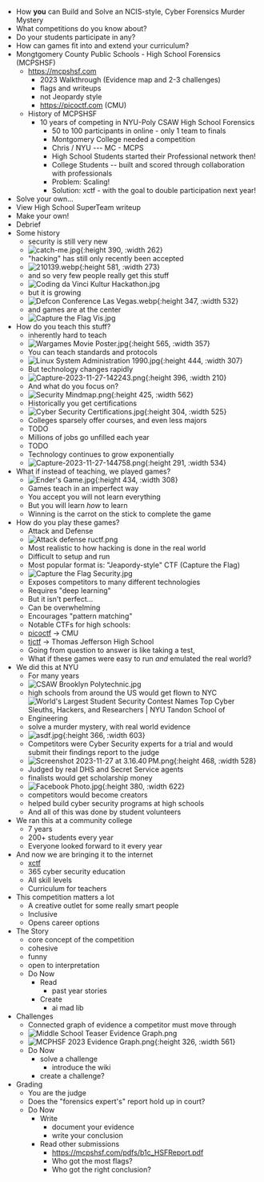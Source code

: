 - How **you** can Build and Solve an NCIS-style, Cyber Forensics Murder Mystery
- What competitions do you know about?
- Do your students participate in any?
- How can games fit into and extend your curriculum?
- Mongtgomery County Public Schools - High School Forensics (MCPSHSF)
	- https://mcpshsf.com
		- 2023 Walkthrough (Evidence map and 2-3 challenges)
		- flags and writeups
		- not Jeopardy style
		- https://picoctf.com (CMU)
	- History of MCPSHSF
		- 10 years of competing in NYU-Poly CSAW High School Forensics
			- 50 to 100 participants in online - only 1 team to finals
			- Montgomery College needed a competition
			- Chris / NYU  --- MC - MCPS
			- High School Students started their Professional network then!
			- College Students -- built and scored through collaboration with professionals
			- Problem: Scaling!
			- Solution: xctf  - with the goal to double participation next year!
- Solve your own...
- View High School SuperTeam writeup
- Make your own!
- Debrief
- Some history
	- security is still very new
	- ![catch-me.jpg](../assets/catch-me_1701124297453_0.jpg){:height 390, :width 262}
	- "hacking" has still only recently been accepted
	- ![210139.webp](../assets/210139_1701124113889_0.webp){:height 581, :width 273}
	- and so very few people really get this stuff
	- ![Coding da Vinci Kultur Hackathon.jpg](../assets/Coding_da_Vinci_Kultur_Hackathon_1701124502794_0.jpg)
	- but it is growing
	- ![Defcon Conference Las Vegas.webp](../assets/Defcon_Conference_Las_Vegas_1701124452224_0.webp){:height 347, :width 532}
	- and games are at the center
	- ![Capture the Flag Vis.jpg](../assets/Capture_the_Flag_Vis_1701124540584_0.jpg)
- How do you teach this stuff?
	- inherently hard to teach
	- ![Wargames Movie Poster.jpg](../assets/Wargames_Movie_Poster_1701124230393_0.jpg){:height 565, :width 357}
	- You can teach standards and protocols
	- ![Linux System Administration 1990.jpg](../assets/Linux_System_Administration_1990_1701123862218_0.jpg){:height 444, :width 307}
	- But technology changes rapidly
	- ![Capture-2023-11-27-142243.png](../assets/Capture-2023-11-27-142243_1701123776509_0.png){:height 396, :width 210}
	- And what do you focus on?
	- ![Security Mindmap.png](../assets/Security_Mindmap_1701123966048_0.png){:height 425, :width 562}
	- Historically you get certifications
	- ![Cyber Security Certifications.jpg](../assets/Cyber_Security_Certifications_1701124943115_0.jpg){:height 304, :width 525}
	- Colleges sparsely offer courses, and even less majors
	- TODO
	- Millions of jobs go unfilled each year
	- TODO
	- Technology continues to grow exponentially
	- ![Capture-2023-11-27-144758.png](../assets/Capture-2023-11-27-144758_1701125287235_0.png){:height 291, :width 534}
- What if instead of teaching, we played games?
	- ![Ender's Game.jpg](../assets/Ender's_Game_1701125479858_0.jpg){:height 434, :width 308}
	- Games teach in an imperfect way
	- You accept you will not learn everything
	- But you will learn _how_ to learn
	- Winning is the carrot on the stick to complete the game
- How do you play these games?
	- Attack and Defense
	- ![Attack defense ructf.png](../assets/Attack_defense_ructf_1701125998991_0.png)
	- Most realistic to how hacking is done in the real world
	- Difficult to setup and run
	- Most popular format is: "Jeapordy-style" CTF (Capture the Flag)
	- ![Capture the Flag Security.jpg](../assets/Capture_the_Flag_Security_1701125701575_0.jpg)
	- Exposes competitors to many different technologies
	- Requires "deep learning"
	- But it isn't perfect...
	- Can be overwhelming
	- Encourages "pattern matching"
	- Notable CTFs for high schools:
	- [picoctf](https://picoctf.org/) -> CMU
	- [tjctf](https://tjctf.org/) -> Thomas Jefferson High School
	- Going from question to answer is like taking a test,
	- What if these games were easy to run _and_ emulated the real world?
- We did this at NYU
	- For many years
	- ![CSAW Brooklyn Polytechnic.jpg](../assets/CSAW_Brooklyn_Polytechnic_1701124718490_0.jpg)
	- high schools from around the US would get flown to NYC
	- ![World's Largest Student Security Contest Names Top Cyber Sleuths, Hackers,  and Researchers | NYU Tandon School of Engineering](https://engineering.nyu.edu/sites/default/files/styles/cinema_large_default_1x/public/migrated/2015-11/pressrelease/CSAW-2015.jpg?h=7e756c91&itok=PtHSWiDS)
	- solve a murder mystery, with real world evidence
	- ![asdf.jpg](../assets/asdf_1701126784223_0.jpg){:height 366, :width 603}
	- Competitors were Cyber Security experts for a trial and would submit their findings report to the judge
	- ![Screenshot 2023-11-27 at 3.16.40 PM.png](../assets/Screenshot_2023-11-27_at_3.16.40 PM_1701127020812_0.png){:height 468, :width 528}
	- Judged by real DHS and Secret Service agents
	- finalists would get scholarship money
	- ![Facebook Photo.jpg](../assets/Facebook_Photo_1701126886784_0.jpg){:height 380, :width 622}
	- competitors would become creators
	- helped build cyber security programs at high schools
	- And all of this was done by student volunteers
- We ran this at a community college
	- 7 years
	- 200+ students every year
	- Everyone looked forward to it every year
- And now we are bringing it to the internet
	- [xctf](http://xctf.io/)
	- 365 cyber security education
	- All skill levels
	- Curriculum for teachers
- This competition matters a lot
	- A creative outlet for some really smart people
	- Inclusive
	- Opens career options
- The Story
	- core concept of the competition
	- cohesive
	- funny
	- open to interpretation
	- Do Now
		- Read
			- past year stories
		- Create
			- ai mad lib
- Challenges
	- Connected graph of evidence a competitor must move through
	- ![Middle School Teaser Evidence Graph.png](../assets/Middle_School_Teaser_Evidence_Graph_1701128172638_0.png)
	- ![MCPHSF 2023 Evidence Graph.png](../assets/MCPHSF_2023_Evidence_Graph_1701127971030_0.png){:height 326, :width 561}
	- Do Now
		- solve a challenge
			- introduce the wiki
		- create a challenge?
- Grading
	- You are the judge
	- Does the "forensics expert's" report hold up in court?
	- Do Now
		- Write
			- document your evidence
			- write your conclusion
		- Read other submissions
			- https://mcpshsf.com/pdfs/b1c_HSFReport.pdf
			- Who got the most flags?
			- Who got the right conclusion?